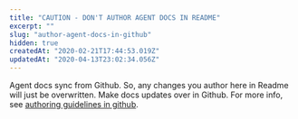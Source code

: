 ```yaml
---
title: "CAUTION - DON'T AUTHOR AGENT DOCS IN README"
excerpt: ""
slug: "author-agent-docs-in-github"
hidden: true
createdAt: "2020-02-21T17:44:53.019Z"
updatedAt: "2020-04-13T23:02:34.056Z"
---
```


Agent docs sync from Github. So, any changes you author here in Readme will just be overwritten. Make docs updates over in Github. For more info, see [authoring guidelines in github](https://github.com/optimizely/agent/blob/master/docs/internal%20docs%20authoring%20notes.md).
